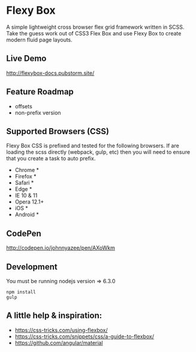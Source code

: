 # Flexy Box

A simple lightweight cross browser flex grid framework written in SCSS. Take the guess work out of CSS3 Flex Box and use Flexy Box to create modern fluid page layouts.

## Live Demo
http://flexybox-docs.pubstorm.site/

## Feature Roadmap
* offsets
* non-prefix version

## Supported Browsers (CSS)
Flexy Box CSS is prefixed and tested for the following browsers. If are loading the scss directly (webpack, gulp, etc) then you will need to ensure that you create a task
to auto prefix.

* Chrome *
* Firefox *
* Safari *
* Edge *
* IE 10 & 11
* Opera 12.1+
* iOS *
* Android *

## CodePen
http://codepen.io/johnnyazee/pen/AXoWkm

## Development
You must be running nodejs version => 6.3.0
```
npm install
gulp
```

## A little help & inspiration:
* https://css-tricks.com/using-flexbox/
* https://css-tricks.com/snippets/css/a-guide-to-flexbox/
* https://github.com/angular/material
